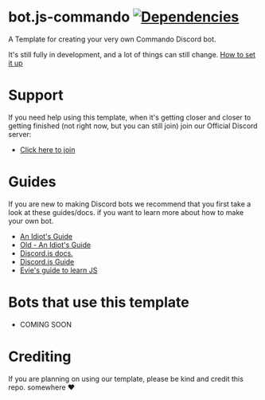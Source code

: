 # bot.js-commando [![Dependencies](https://david-dm.org/A-da-m/bot.js-commando.svg)](https://github.com/A-da-m/bot.js-commando)
A Template for creating your very own Commando Discord bot.

It's still fully in development, and a lot of things can still change.
[How to set it up](https://github.com/abcdan/bot.js/wiki/Installation)

# Support
If you need help using this template, when it's getting closer and closer to getting finished (not right now, but you can still join) join our Official Discord server:
- [Click here to join](https://discord.gg/fFanWmU)

# Guides
If you are new to making Discord bots we recommend that you first take a look at these guides/docs. if you want to learn more about how to make your own bot.

- [An Idiot's Guide](https://anidiots.guide/)
- [Old - An Idiot's Guide](https://legacy.gitbook.com/book/anidiotsguide_old/discord-js-bot-guide)
- [Discord.js docs.](https://discord.js.org/#/docs/main/stable/general/welcome)
- [Discord.js Guide](https://discordjs.guide/#/)
- [Evie's guide to learn JS](https://evie.gitbook.io/js/)

# Bots that use this template
- COMING SOON


# Crediting
If you are planning on using our template, please be kind and credit this repo. somewhere :heart:

